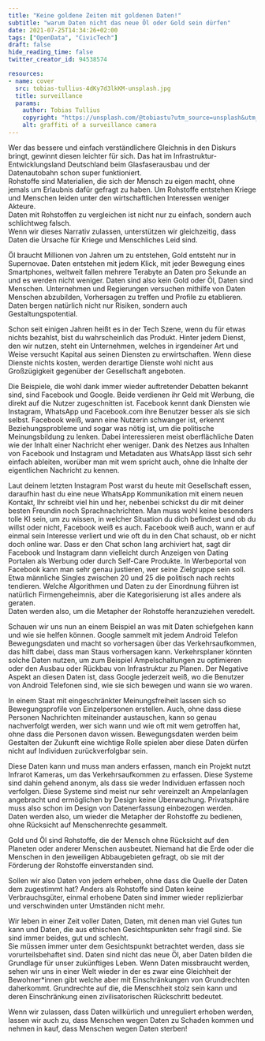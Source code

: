 ```yaml
---
title: "Keine goldene Zeiten mit goldenen Daten!"
subtitle: "warum Daten nicht das neue Öl oder Gold sein dürfen"
date: 2021-07-25T14:34:26+02:00
tags: ["OpenData", "CivicTech"]
draft: false
hide_reading_time: false
twitter_creator_id: 94538574

resources:
- name: cover
  src: tobias-tullius-4dKy7d3lkKM-unsplash.jpg
  title: surveillance
  params:
    author: Tobias Tullius
    copyright: "https://unsplash.com/@tobiastu?utm_source=unsplash&utm_medium=referral&utm_content=creditCopyText"
    alt: graffiti of a surveillance camera
---
```


Wer das bessere und einfach verständlichere Gleichnis in den Diskurs bringt, gewinnt diesen leichter für sich. Das hat im Infrastruktur-Entwicklungsland Deutschland beim Glasfaserausbau und der Datenautobahn schon super funktioniert.  
Rohstoffe sind Materialien, die sich der Mensch zu eigen macht, ohne jemals um Erlaubnis dafür gefragt zu haben. Um Rohstoffe entstehen Kriege und Menschen leiden unter den wirtschaftlichen Interessen weniger Akteure.  
Daten mit Rohstoffen zu vergleichen ist nicht nur zu einfach, sondern auch schlichtweg falsch.  
Wenn wir dieses Narrativ zulassen, unterstützen wir gleichzeitig, dass Daten die Ursache für Kriege und Menschliches Leid sind.  

Öl braucht Millionen von Jahren um zu entstehen, Gold entsteht nur in Supernovae. Daten entstehen mit jedem Klick, mit jeder Bewegung eines Smartphones, weltweit fallen mehrere Terabyte an Daten pro Sekunde an und es werden nicht weniger. Daten sind also kein Gold oder Öl, Daten sind Menschen. Unternehmen und Regierungen versuchen mithilfe von Daten Menschen abzubilden, Vorhersagen zu treffen und Profile zu etablieren. Daten bergen natürlich nicht nur Risiken, sondern auch Gestaltungspotential.  

Schon seit einigen Jahren heißt es in der Tech Szene, wenn du für etwas nichts bezahlst, bist du wahrscheinlich das Produkt. Hinter jedem Dienst, den wir nutzen, steht ein Unternehmen, welches in irgendeiner Art und Weise versucht Kapital aus seinen Diensten zu erwirtschaften. Wenn diese Dienste nichts kosten, werden derartige Dienste wohl nicht aus Großzügigkeit gegenüber der Gesellschaft angeboten.  

Die Beispiele, die wohl dank immer wieder auftretender Debatten bekannt sind, sind Facebook und Google. Beide verdienen ihr Geld mit Werbung, die direkt auf die Nutzer zugeschnitten ist. Facebook kennt dank Diensten wie Instagram, WhatsApp und Facebook.com ihre Benutzer besser als sie sich selbst. Facebook weiß, wann eine Nutzerin schwanger ist, erkennt Beziehungsprobleme und sogar was nötig ist, um die politische Meinungsbildung zu lenken. Dabei interessieren meist oberflächliche Daten wie der Inhalt einer Nachricht eher weniger. Dank des Netzes aus Inhalten von Facebook und Instagram und Metadaten aus WhatsApp lässt sich sehr einfach ableiten, worüber man mit wem spricht auch, ohne die Inhalte der eigentlichen Nachricht zu kennen.  

Laut deinem letzten Instagram Post warst du heute mit Gesellschaft essen, daraufhin hast du eine neue WhatsApp Kommunikation mit einem neuen Kontakt, Ihr schreibt viel hin und her, nebenbei schickst du dir mit deiner besten Freundin noch Sprachnachrichten. Man muss wohl keine besonders tolle KI sein, um zu wissen, in welcher Situation du dich befindest und ob du willst oder nicht, Facebook weiß es auch. Facebook weiß auch, wann er auf einmal sein Interesse verliert und wie oft du in den Chat schaust, ob er nicht doch online war. Dass er den Chat schon lang archiviert hat, sagt dir Facebook und Instagram dann vielleicht durch Anzeigen von Dating Portalen als Werbung oder durch Self-Care Produkte. In Werbeportal von Facebook kann man sehr genau justieren, wer seine Zielgruppe sein soll. Etwa männliche Singles zwischen 20 und 25 die politisch nach rechts tendieren. Welche Algorithmen und Daten zu der Einordnung führen ist natürlich Firmengeheimnis, aber die Kategorisierung ist alles andere als geraten.  
Daten werden also, um die Metapher der Rohstoffe heranzuziehen veredelt.

Schauen wir uns nun an einem Beispiel an was mit Daten schiefgehen kann und wie sie helfen können. Google sammelt mit jedem Android Telefon Bewegungsdaten und macht so vorhersagen über das Verkehrsaufkommen, das hilft dabei, dass man Staus vorhersagen kann. Verkehrsplaner könnten solche Daten nutzen, um zum Beispiel Ampelschaltungen zu optimieren oder den Ausbau oder Rückbau von Infrastruktur zu Planen. Der Negative Aspekt an diesen Daten ist, dass Google jederzeit weiß, wo die Benutzer von Android Telefonen sind, wie sie sich bewegen und wann sie wo waren.  

In einem Staat mit eingeschränkter Meinungsfreiheit lassen sich so Bewegungsprofile von Einzelpersonen erstellen. Auch, ohne dass diese Personen Nachrichten miteinander austauschen, kann so genau nachverfolgt werden, wer sich wann und wie oft mit wem getroffen hat, ohne dass die Personen davon wissen. Bewegungsdaten werden beim Gestalten der Zukunft eine wichtige Rolle spielen aber diese Daten dürfen nicht auf Individuen zurückverfolgbar sein.  

Diese Daten kann und muss man anders erfassen, manch ein Projekt nutzt Infrarot Kameras, um das Verkehrsaufkommen zu erfassen. Diese Systeme sind dahin gehend anonym, als dass sie weder Individuen erfassen noch verfolgen. Diese Systeme sind meist nur sehr vereinzelt an Ampelanlagen angebracht und ermöglichen by Design keine Überwachung. Privatsphäre muss also schon im Design von Datenerfassung einbezogen werden.  
Daten werden also, um wieder die Metapher der Rohstoffe zu bedienen, ohne Rücksicht auf Menschenrechte gesammelt.  

Gold und Öl sind Rohstoffe, die der Mensch ohne Rücksicht auf den Planeten oder anderer Menschen ausbeutet. Niemand hat die Erde oder die Menschen in den jeweiligen Abbaugebieten gefragt, ob sie mit der Förderung der Rohstoffe einverstanden sind.  

Sollen wir also Daten von jedem erheben, ohne dass die Quelle der Daten dem zugestimmt hat? Anders als Rohstoffe sind Daten keine Verbrauchsgüter, einmal erhobene Daten sind immer wieder replizierbar und verschwinden unter Umständen nicht mehr.  

Wir leben in einer Zeit voller Daten, Daten, mit denen man viel Gutes tun kann und Daten, die aus ethischen Gesichtspunkten sehr fragil sind.
Sie sind immer beides, gut und schlecht.  
Sie müssen immer unter dem Gesichtspunkt betrachtet werden, dass sie vorurteilsbehaftet sind. Daten sind nicht das neue Öl, aber Daten bilden die Grundlage für unser zukünftiges Leben. Wenn Daten missbraucht werden, sehen wir uns in einer Welt wieder in der es zwar eine Gleichheit der Bewohner*innen gibt welche aber mit Einschränkungen von Grundrechten daherkommt. Grundrechte auf die, die Menschheit stolz sein kann und deren Einschränkung einen zivilisatorischen Rückschritt bedeutet.  

Wenn wir zulassen, dass Daten willkürlich und unreguliert erhoben werden, lassen wir auch zu, dass Menschen wegen Daten zu Schaden kommen und nehmen in kauf, dass Menschen wegen Daten sterben!
